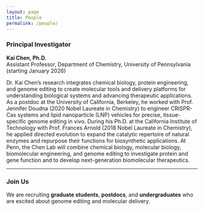 ```yaml
---
layout: page
title: People
permalink: /people/
---
```


### Principal Investigator

**Kai Chen, Ph.D.**  
Assistant Professor, Department of Chemistry, University of Pennsylvania (starting January 2026)

Dr. Kai Chen’s research integrates chemical biology, protein engineering, and genome editing to create molecular tools and delivery platforms for understanding biological systems and advancing therapeutic applications. As a postdoc at the University of California, Berkeley, he worked with Prof. Jennifer Doudna (2020 Nobel Laureate in Chemistry) to engineer CRISPR-Cas systems and lipid nanoparticle (LNP) vehicles for precise, tissue-specific genome editing in vivo. During his Ph.D. at the California Institute of Technology with Prof. Frances Arnold (2018 Nobel Laureate in Chemistry), he applied directed evolution to expand the catalytic repertoire of natural enzymes and repurpose their functions for biosynthetic applications. At Penn, the Chen Lab will combine chemical biology, molecular biology, biomolecular engineering, and genome editing to investigate protein and gene function and to develop next-generation biomolecular therapeutics.

---

### Join Us
We are recruiting **graduate students**, **postdocs**, and **undergraduates** who are excited about genome editing and molecular delivery.  
